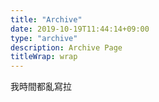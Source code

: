 ```yaml
---
title: "Archive"
date: 2019-10-19T11:44:14+09:00
type: "archive"
description: Archive Page
titleWrap: wrap
---
```


我時間都亂寫拉
